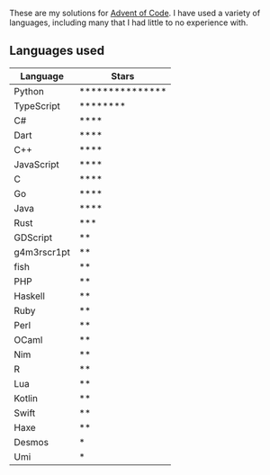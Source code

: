 These are my solutions for [Advent of Code](https://adventofcode.com). I have used a variety of languages, including many that I had little to no experience with.

## Languages used

| Language    | Stars                          |
| ----------- | ------------------------------ |
| Python      | \*\*\*\*\*\*\*\*\*\*\*\*\*\*\* |
| TypeScript  | \*\*\*\*\*\*\*\*               |
| C#          | \*\*\*\*                       |
| Dart        | \*\*\*\*                       |
| C++         | \*\*\*\*                       |
| JavaScript  | \*\*\*\*                       |
| C           | \*\*\*\*                       |
| Go          | \*\*\*\*                       |
| Java        | \*\*\*\*                       |
| Rust        | \*\*\*                         |
| GDScript    | \*\*                           |
| g4m3rscr1pt | \*\*                           |
| fish        | \*\*                           |
| PHP         | \*\*                           |
| Haskell     | \*\*                           |
| Ruby        | \*\*                           |
| Perl        | \*\*                           |
| OCaml       | \*\*                           |
| Nim         | \*\*                           |
| R           | \*\*                           |
| Lua         | \*\*                           |
| Kotlin      | \*\*                           |
| Swift       | \*\*                           |
| Haxe        | \*\*                           |
| Desmos      | \*                             |
| Umi         | \*                             |
